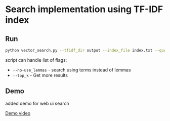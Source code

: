 # Search implementation using TF-IDF index

## Run

```bash
python vector_search.py --tfidf_dir output --index_file index.txt --query "some query for search" --use_lemmas
```

script can handle list of flags:

 - `--no-use_lemmas` - search using terms instead of lemmas
 - `--top_k` - Get more results


## Demo

added demo for web ui search

[Demo video](https://drive.google.com/drive/folders/1GeVzZMiErEu1sWopYdUgUKj28EZoglhH?hl=ru)
